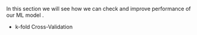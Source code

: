 In this section we will see how we can check and improve performance of our ML model .


- k-fold Cross-Validation
